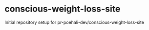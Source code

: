 # conscious-weight-loss-site

Initial repository setup for pr-poehali-dev/conscious-weight-loss-site